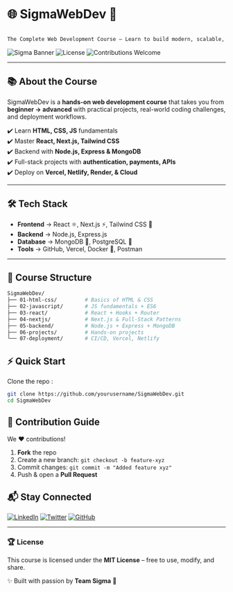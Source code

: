 # 🌐 SigmaWebDev 🚀  
````markdown

The Complete Web Development Course – Learn to build modern, scalable, and beautiful web applications from scratch.  
````
![Sigma Banner](https://img.shields.io/badge/Sigma-WebDev-blueviolet?style=for-the-badge&logo=react&logoColor=white)
![License](https://img.shields.io/badge/License-MIT-green?style=for-the-badge)
![Contributions Welcome](https://img.shields.io/badge/PRs-Contributions%20Welcome-orange?style=for-the-badge)

---

## 📚 About the Course  
SigmaWebDev is a **hands-on web development course** that takes you from **beginner → advanced** with practical projects, real-world coding challenges, and deployment workflows.  

✔️ Learn **HTML, CSS, JS** fundamentals  
✔️ Master **React, Next.js, Tailwind CSS**  
✔️ Backend with **Node.js, Express & MongoDB**  
✔️ Full-stack projects with **authentication, payments, APIs**  
✔️ Deploy on **Vercel, Netlify, Render, & Cloud**  

---

## 🛠️ Tech Stack  
- **Frontend** → React ⚛️, Next.js ⚡, Tailwind CSS 🎨  
- **Backend** → Node.js, Express.js  
- **Database** → MongoDB 🍃, PostgreSQL 🐘  
- **Tools** → GitHub, Vercel, Docker 🐳, Postman  

---

## 📂 Course Structure  

```bash
SigmaWebDev/
├── 01-html-css/         # Basics of HTML & CSS
├── 02-javascript/       # JS fundamentals + ES6
├── 03-react/            # React + Hooks + Router
├── 04-nextjs/           # Next.js & Full-Stack Patterns
├── 05-backend/          # Node.js + Express + MongoDB
├── 06-projects/         # Hands-on projects
└── 07-deployment/       # CI/CD, Vercel, Netlify
````



## ⚡ Quick Start

Clone the repo :

```bash
git clone https://github.com/yourusername/SigmaWebDev.git
cd SigmaWebDev

```



## 🌟 Contribution Guide

We ❤️ contributions!

1. **Fork** the repo
2. Create a new branch: `git checkout -b feature-xyz`
3. Commit changes: `git commit -m "Added feature xyz"`
4. Push & open a **Pull Request**



## 📬 Stay Connected

[![LinkedIn](https://img.shields.io/badge/LinkedIn-Connect-blue?style=for-the-badge\&logo=linkedin)](https://linkedin.com/in/yourprofile)
[![Twitter](https://img.shields.io/badge/Twitter-Follow-blue?style=for-the-badge\&logo=twitter)](https://twitter.com/yourprofile)
[![GitHub](https://img.shields.io/badge/GitHub-Follow-black?style=for-the-badge\&logo=github)](https://github.com/yourusername)

---

### 🏆 License

This course is licensed under the **MIT License** – free to use, modify, and share.

✨ Built with passion by **Team Sigma** 🖤

```


```
